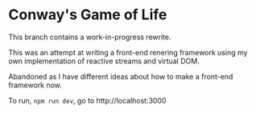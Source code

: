 # Conway's Game of Life

This branch contains a work-in-progress rewrite.

This was an attempt at writing a front-end renering framework using my own implementation of reactive streams and virtual DOM.

Abandoned as I have different ideas about how to make a front-end framework now.

To run, `npm run dev`, go to http://localhost:3000
